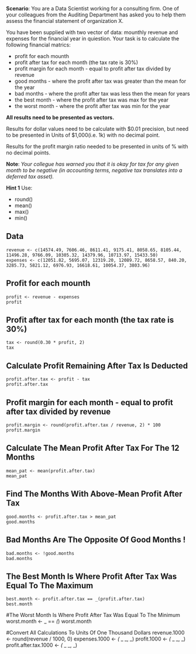 **Scenario**: You are a Data Scientist working for a consulting firm.
One of your colleagues from the Auditing Department has asked you
to help them assess the financial statement of organization X.


You have been supplied with two vector of data: mounthly revenue and
expenses for the financial year in quiestion. Your task is to calculate
the following financial matrics:

-  profit for each mounth
-  profit after tax for each month (the tax rate is 30%)
-  profit margin for each month - equal to profit after tax divided by revenue
-  good months - where the profit after tax was greater than the mean for the year
-  bad months - where the profit after tax was less then the mean for years
-  the best month - where the profit after tax was max for the year
-  the worst month - where the profit after tax was min for the year


**All results need to be presented as vectors.**


Results for dollar values need to be calculate with $0.01 precision, but need to be
presented in Units of $1,000(i.e. 1k) with no decimal point.


Results for the profit margin ratio needed to be presented in units of % with no
decimal points.


**Note**: *Your collegue has warned you that it is okay for tax for any given month to be negative (in accounting terms, negative tax translates into a deferred tax asset).*


**Hint 1**
Use:
- round()
- mean()
- max()
- min()


## Data
    revenue <- c(14574.49, 7606.46, 8611.41, 9175.41, 8058.65, 8105.44, 11496.28, 9766.09, 10305.32, 14379.96, 10713.97, 15433.50)
    expenses <- c(12051.82, 5695.07, 12319.20, 12089.72, 8658.57, 840.20, 3285.73, 5821.12, 6976.93, 16618.61, 10054.37, 3803.96)



## Profit for each mounth
    profit <- revenue - expenses
    profit



## Profit after tax for each month (the tax rate is 30%)
    tax <- round(0.30 * profit, 2)
    tax 



## Calculate Profit Remaining After Tax Is Deducted
    profit.after.tax <- profit - tax
    profit.after.tax



## Profit margin for each month - equal to profit after tax divided by revenue
    profit.margin <- round(profit.after.tax / revenue, 2) * 100
    profit.margin



## Calculate The Mean Profit After Tax For The 12 Months
    mean_pat <- mean(profit.after.tax)
    mean_pat
    
## Find The Months With Above-Mean Profit After Tax
    good.months <- profit.after.tax > mean_pat
    good.months

## Bad Months Are The Opposite Of Good Months !
    bad.months <- !good.months
    bad.months

## The Best Month Is Where Profit After Tax Was Equal To The Maximum
    best.month <- profit.after.tax == _(profit.after.tax)
    best.month

#The Worst Month Is Where Profit After Tax Was Equal To The Minimum
worst.month <- _ == _(_)
worst.month

#Convert All Calculations To Units Of One Thousand Dollars
revenue.1000 <- round(revenue / 1000, 0)
expenses.1000 <- _(_ _ _, _)
profit.1000 <- _(_ _ _, _)
profit.after.tax.1000 <- _(_ _ _, _)



